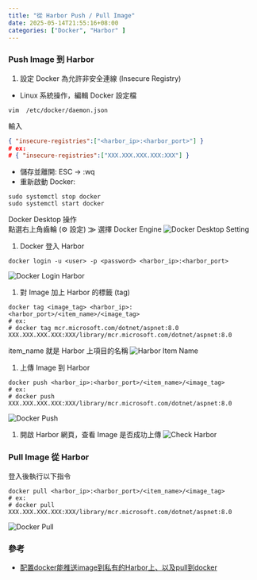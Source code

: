 ```yaml
---
title: "從 Harbor Push / Pull Image"
date: 2025-05-14T21:55:16+08:00
categories: ["Docker", "Harbor" ]
---
```

###  Push Image 到 Harbor
1. 設定 Docker 為允許非安全連線 (Insecure Registry)  
- Linux 系統操作，編輯 Docker 設定檔
```shell
vim  /etc/docker/daemon.json  
```
輸入
```json
{ "insecure-registries":["<harbor_ip>:<harbor_port>"] } 
# ex:
# { "insecure-registries":["XXX.XXX.XXX.XXX:XXX"] } 
```
- 儲存並離開: ESC → :wq
- 重新啟動 Docker:  
```shell
sudo systemctl stop docker
sudo systemctl start docker
```
Docker Desktop 操作  
點選右上角齒輪 (⚙ 設定) ⨠ 選擇 Docker Engine
![Docker Desktop Setting](/images/20250514/1.jpg "docker_desktop_setting")  

1. Docker 登入 Harbor
```shell
docker login -u <user> -p <password> <harbor_ip>:<harbor_port>
```
![Docker Login Harbor](/images/20250514/2.jpg "docker_login_harbor")  
1. 對 Image 加上 Harbor 的標籤 (tag)
```shell
docker tag <image_tag> <harbor_ip>:<harbor_port>/<item_name>/<image_tag>
# ex:
# docker tag mcr.microsoft.com/dotnet/aspnet:8.0 XXX.XXX.XXX.XXX:XXX/library/mcr.microsoft.com/dotnet/aspnet:8.0
```
item_name 就是 Harbor 上項目的名稱
![Harbor Item Name](/images/20250514/3.jpg "harbor_item_name")  
1. 上傳 Image 到 Harbor
```shell
docker push <harbor_ip>:<harbor_port>/<item_name>/<image_tag>
# ex:
# docker push XXX.XXX.XXX.XXX:XXX/library/mcr.microsoft.com/dotnet/aspnet:8.0
```
![Docker Push](/images/20250514/4.jpg "docker_push")  
1. 開啟 Harbor 網頁，查看 Image 是否成功上傳
![Check Harbor](/images/20250514/5.jpg "check_harbor")  

### Pull Image 從 Harbor
登入後執行以下指令
```shell
docker pull <harbor_ip>:<harbor_port>/<item_name>/<image_tag>
# ex:
# docker pull XXX.XXX.XXX.XXX:XXX/library/mcr.microsoft.com/dotnet/aspnet:8.0
```
![Docker Pull](/images/20250514/6.jpg "docker_pull")  

### 參考
- [配置docker能推送image到私有的Harbor上、以及pull到docker](https://ithelp.ithome.com.tw/m/articles/10336513)  